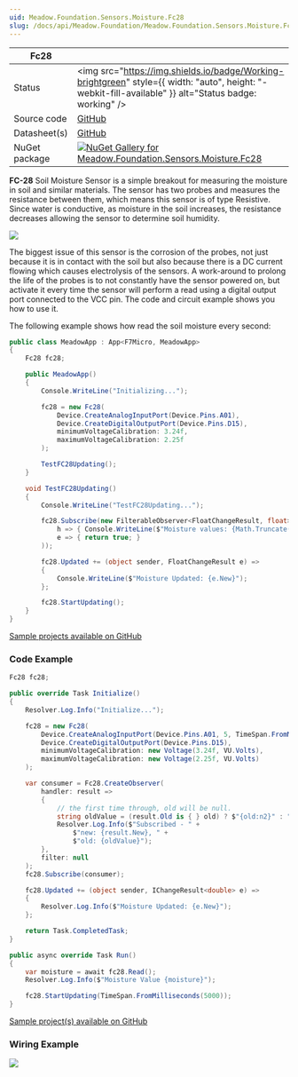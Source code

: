 ```yaml
---
uid: Meadow.Foundation.Sensors.Moisture.Fc28
slug: /docs/api/Meadow.Foundation/Meadow.Foundation.Sensors.Moisture.Fc28
---
```


| Fc28 | |
|--------|--------|
| Status | <img src="https://img.shields.io/badge/Working-brightgreen" style={{ width: "auto", height: "-webkit-fill-available" }} alt="Status badge: working" /> |
| Source code | [GitHub](https://github.com/WildernessLabs/Meadow.Foundation/tree/main/Source/Meadow.Foundation.Peripherals/Sensors.Moisture.Fc28) |
| Datasheet(s) | [GitHub](https://github.com/WildernessLabs/Meadow.Foundation/tree/main/Source/Meadow.Foundation.Peripherals/Sensors.Moisture.Fc28/Datasheet) |
| NuGet package | <a href="https://www.nuget.org/packages/Meadow.Foundation.Sensors.Moisture.Fc28/" target="_blank"><img src="https://img.shields.io/nuget/v/Meadow.Foundation.Sensors.Moisture.Fc28.svg?label=Meadow.Foundation.Sensors.Moisture.Fc28" alt="NuGet Gallery for Meadow.Foundation.Sensors.Moisture.Fc28" /></a> |

**FC-28** Soil Moisture Sensor is a simple breakout for measuring the moisture in soil and similar materials. The sensor has two probes and measures the resistance between them, which means this sensor is of type Resistive. Since water is conductive, as moisture in the soil increases, the resistance decreases allowing the sensor to determine soil humidity. 

<img src="/API_Assets/Meadow.Foundation.Sensors.Moisture.FC28/img_FC28.jpg"  />

The biggest issue of this sensor is the corrosion of the probes, not just because it is in contact with the soil but also because there is a DC current flowing which causes electrolysis of the sensors. A work-around to prolong the life of the probes is to not constantly have the sensor powered on, but activate it every time the sensor will perform a read using a digital output port connected to the VCC pin. The code and circuit example shows you how to use it.

The following example shows how read the soil moisture every second:

```csharp
public class MeadowApp : App<F7Micro, MeadowApp>
{
    Fc28 fc28;

    public MeadowApp()
    {
        Console.WriteLine("Initializing...");

        fc28 = new Fc28(
            Device.CreateAnalogInputPort(Device.Pins.A01),
            Device.CreateDigitalOutputPort(Device.Pins.D15),
            minimumVoltageCalibration: 3.24f,
            maximumVoltageCalibration: 2.25f
        );

        TestFC28Updating();
    }

    void TestFC28Updating() 
    {
        Console.WriteLine("TestFC28Updating...");

        fc28.Subscribe(new FilterableObserver<FloatChangeResult, float>(
            h => { Console.WriteLine($"Moisture values: {Math.Truncate(h.New)}, old: {Math.Truncate(h.Old)}, delta: {h.DeltaPercent}"); },
            e => { return true; }
        ));

        fc28.Updated += (object sender, FloatChangeResult e) =>
        {
            Console.WriteLine($"Moisture Updated: {e.New}");
        };

        fc28.StartUpdating();
    }
}
```

[Sample projects available on GitHub](https://github.com/WildernessLabs/Meadow.Foundation/tree/main/Source/Meadow.Foundation.Peripherals/Sensors.Moisture.FC28/Samples/) 

### Code Example

```csharp
Fc28 fc28;

public override Task Initialize()
{
    Resolver.Log.Info("Initialize...");

    fc28 = new Fc28(
        Device.CreateAnalogInputPort(Device.Pins.A01, 5, TimeSpan.FromMilliseconds(40), new Voltage(3.3, Voltage.UnitType.Volts)),
        Device.CreateDigitalOutputPort(Device.Pins.D15),
        minimumVoltageCalibration: new Voltage(3.24f, VU.Volts),
        maximumVoltageCalibration: new Voltage(2.25f, VU.Volts)
    );

    var consumer = Fc28.CreateObserver(
        handler: result =>
        {
            // the first time through, old will be null.
            string oldValue = (result.Old is { } old) ? $"{old:n2}" : "n/a";
            Resolver.Log.Info($"Subscribed - " +
                $"new: {result.New}, " +
                $"old: {oldValue}");
        },
        filter: null
    );
    fc28.Subscribe(consumer);

    fc28.Updated += (object sender, IChangeResult<double> e) =>
    {
        Resolver.Log.Info($"Moisture Updated: {e.New}");
    };

    return Task.CompletedTask;
}

public async override Task Run()
{
    var moisture = await fc28.Read();
    Resolver.Log.Info($"Moisture Value {moisture}");

    fc28.StartUpdating(TimeSpan.FromMilliseconds(5000));
}

```

[Sample project(s) available on GitHub](https://github.com/WildernessLabs/Meadow.Foundation/tree/main/Source/Meadow.Foundation.Peripherals/Sensors.Moisture.Fc28/Samples/Fc28_Sample)

### Wiring Example

<img src="/API_Assets/Meadow.Foundation.Sensors.Moisture.FC28/FC28_Fritzing.svg" />





